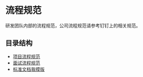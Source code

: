 # 流程规范

研发团队内部的流程规范，公司流程规范请参考钉钉上的相关规范。

## 目录结构

* [项目流程规范](./01项目流程规范)
* [面试流程规范](./02面试流程规范)
* [标准文档我摸版](./10标准文档模板)
